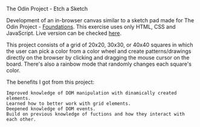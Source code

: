 The Odin Project - Etch a Sketch

Development of an in-browser canvas similar to a sketch pad made for The Odin Project - [Foundations](https://www.theodinproject.com/lessons/foundations-etch-a-sketch).
This exercise uses only HTML, CSS and JavaScript.
Live version can be checked [here](https://thnardg.github.io/etch-a-sketch/).

This project consists of a grid of 20x20, 30x30, or 40x40 squares in which the user can pick a color from a color wheel and create patterns/drawings directly on the browser by clicking and dragging the mouse cursor on the board. There's also a rainbow mode that randomly changes each square's color.

The benefits I got from this project:

    Improved knowledge of DOM manipulation with dinamically created elements.
    Learned how to better work with grid elements.
    Deepened knowledge of DOM events.
    Build on previous knowledge of fuctions and how they interact with each other.
